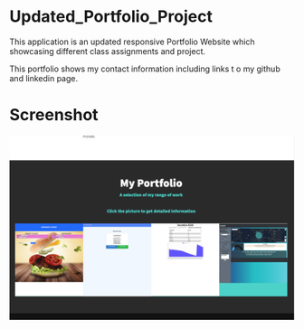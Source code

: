 # Updated_Portfolio_Project

This application is an updated responsive Portfolio Website which showcasing different class assignments and project.

This portfolio shows my contact information including links t o my github and linkedin page.

# Screenshot
![](img/portfolio.png)
